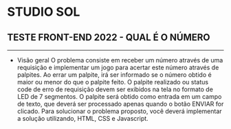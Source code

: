 # STUDIO SOL

## TESTE FRONT-END 2022 - QUAL É O NÚMERO

---

- Visão geral
  O problema consiste em receber um número através de uma requisição e implementar
  um jogo para acertar este número através de palpites. Ao errar um palpite, irá ser informado se
  o número obtido é maior ou menor do que o palpite feito. O palpite realizado ou status code de
  erro de requisição devem ser exibidos na tela no formato de LED de 7 segmentos. O palpite
  será obtido como entrada em um campo de texto, que deverá ser processado apenas quando o
  botão ENVIAR for clicado.
  Para solucionar o problema proposto, você deverá implementar a solução utilizando,
  HTML, CSS e Javascript.
